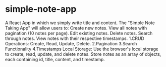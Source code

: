 # simple-note-app
A React App in which we simply write title and content.
The "Simple Note Taking App" will allow users to:
Create new notes.
View all notes with pagination (10 notes per page).
Edit existing notes.
Delete notes.
Search through notes.
View notes with their respective timestamps.
1.CRUD Operations: Create, Read, Update, Delete.
2.Pagination 
3.Search Functionality 
4.Timestamps
Local Storage:
Use the browser's local storage to create, read, update, and delete notes.
Store notes as an array of objects, each containing id, title, content, and timestamp.
